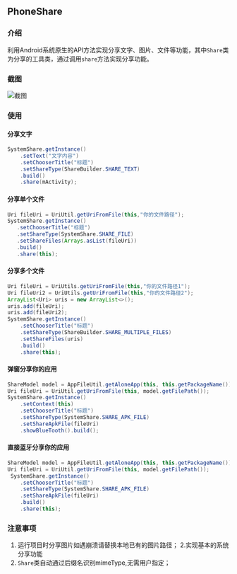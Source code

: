 ## PhoneShare

### 介绍
利用Android系统原生的API方法实现分享文字、图片、文件等功能，其中`Share`类为分享的工具类，通过调用`share`方法实现分享功能。

### 截图
![截图](./resources/screenshots/截图.jpg)

### 使用
#### 分享文字
```java
SystemShare.getInstance()
    .setText("文字内容")
    .setChooserTitle("标题")
    .setShareType(ShareBuilder.SHARE_TEXT)
    .build()
    .share(mActivity);
```
#### 分享单个文件
```java
Uri fileUri = UriUtil.getUriFromFile(this,"你的文件路径");
SystemShare.getInstance()
   .setChooserTitle("标题")
   .setShareType(SystemShare.SHARE_FILE)
   .setShareFiles(Arrays.asList(fileUri))
   .build()
   .share(this);
```

#### 分享多个文件
```java
Uri fileUri = UriUtils.getUriFromFile(this,"你的文件路径1");
Uri fileUri2 = UriUtils.getUriFromFile(this,"你的文件路径2");
ArrayList<Uri> uris = new ArrayList<>();
uris.add(fileUri);
uris.add(fileUri2);
SystemShare.getInstance()
    .setChooserTitle("标题")
    .setShareType(ShareBuilder.SHARE_MULTIPLE_FILES)
    .setShareFiles(uris)
    .build()
    .share(this);
```

#### 弹窗分享你的应用
```java
ShareModel model = AppFileUtil.getAloneApp(this, this.getPackageName());
Uri fileUri = UriUtil.getUriFromFile(this, model.getFilePath());
SystemShare.getInstance()
    .setContext(this)
    .setChooserTitle("标题")
    .setShareType(SystemShare.SHARE_APK_FILE)
    .setShareApkFile(fileUri)
    .showBlueTooth().build();
```


#### 直接蓝牙分享你的应用
```java
ShareModel model = AppFileUtil.getAloneApp(this, this.getPackageName());
Uri fileUri = UriUtil.getUriFromFile(this, model.getFilePath());
 SystemShare.getInstance()
    .setChooserTitle("标题")
    .setShareType(SystemShare.SHARE_APK_FILE)
    .setShareApkFile(fileUri)
    .build()
    .share(this);
```	
	
### 注意事项
1. 运行项目时分享图片如遇崩溃请替换本地已有的图片路径；
2.实现基本的系统分享功能
3. `Share`类自动通过后缀名识别mimeType,无需用户指定；
